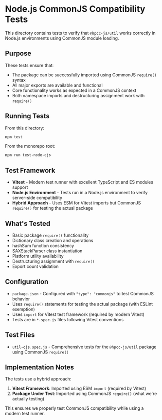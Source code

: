 # Node.js CommonJS Compatibility Tests

This directory contains tests to verify that `@hpcc-js/util` works correctly in Node.js environments using CommonJS module loading.

## Purpose

These tests ensure that:
- The package can be successfully imported using CommonJS `require()` syntax
- All major exports are available and functional
- Core functionality works as expected in a CommonJS context
- Both namespace imports and destructuring assignment work with `require()`

## Running Tests

From this directory:
```bash
npm test
```

From the monorepo root:
```bash
npm run test-node-cjs
```

## Test Framework

- **Vitest** - Modern test runner with excellent TypeScript and ES modules support
- **Node.js Environment** - Tests run in a Node.js environment to verify server-side compatibility
- **Hybrid Approach** - Uses ESM for Vitest imports but CommonJS `require()` for testing the actual package

## What's Tested

- Basic package `require()` functionality
- Dictionary class creation and operations
- hashSum function consistency
- SAXStackParser class instantiation
- Platform utility availability
- Destructuring assignment with `require()`
- Export count validation

## Configuration

- `package.json` - Configured with `"type": "commonjs"` to test CommonJS behavior
- Uses `require()` statements for testing the actual package (with ESLint exemption)
- Uses `import` for Vitest test framework (required by modern Vitest)
- Tests are in `*.spec.js` files following Vitest conventions

## Test Files

- `util-cjs.spec.js` - Comprehensive tests for the `@hpcc-js/util` package using CommonJS `require()`

## Implementation Notes

The tests use a hybrid approach:
1. **Vitest Framework**: Imported using ESM `import` (required by Vitest)
2. **Package Under Test**: Imported using CommonJS `require()` (what we're actually testing)

This ensures we properly test CommonJS compatibility while using a modern test runner.

